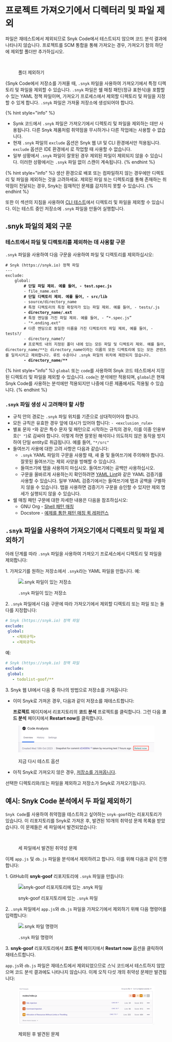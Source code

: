# 프로젝트 가져오기에서 디렉터리 및 파일 제외

파일은 재테스트에서 제외되므로 Snyk Code에서 테스트되지 않으며 코드 분석 결과에 나타나지 않습니다. 프로젝트를 SCM 통합을 통해 가져오는 경우, 가져오기 창의 하단에 제외할 폴더만 추가하십시오.

<figure><img src="https://lh7-us.googleusercontent.com/stHVnzk1ZuP6oUm0zAImt0zROcajuZMm5iB4qX7vTbHkjPWklSgD9NxUdZ6UGgT1kV-dBjrcLyOp0SP1CqFzbNuq9S7qgl4cOD6T9UwuWlEk5SWVHUiHRlO-KfAyq_UppnGNvE67p7ZsSwuWok0_2RM" alt=""><figcaption><p>폴더 제외하기</p></figcaption></figure>

{Snyk Code에서 저장소를 가져올 때, `.snyk` 파일을 사용하여 가져오기에서 특정 디렉토리 및 파일을 제외할 수 있습니다. `.snyk` 파일은 쉘 매칭 패턴(정규 표현식)을 포함할 수 있는 YAML 정책 파일이며, 가져오기 프로세스에서 제외할 디렉토리 및 파일을 지정할 수 있게 합니다. `.snyk` 파일은 가져올 저장소에 생성되어야 합니다.

{% hint style="info" %}
* Synk 코드에서 `.snyk` 파일은 가져오기에서 디렉토리 및 파일을 제외하는 데만 사용됩니다. 다른 Snyk 제품처럼 취약점을 무시하거나 다른 작업에는 사용할 수 없습니다.
* 현재 `.snyk` 파일의 `exclude` 옵션은 Snyk 웹 UI 및 CLI 환경에서만 적용됩니다. `exclude` 옵션은 IDE 환경에서 로 작업할 때 사용할 수 없습니다.
* 일부 상황에서 `.snyk` 파일이 잘못된 경우 제외된 파일이 제외되지 않을 수 있습니다. 이러한 상황에서는 `.snyk` 파일 없이 스캔이 계속됩니다.
{% endhint %}

{% hint style="info" %}
생산 환경으로 배포 또는 컴파일하지 않는 경우에만 디렉토리 및 파일을 제외하는 것을 고려하세요. 제외된 파일 또는 디렉토리를 통해 존재하는 취약점이 전달되는 경우, Snyk는 잠재적인 문제를 감지하지 못할 수 있습니다.
{% endhint %}

또한 이 섹션의 지침을 사용하여 [CLI 테스트](../../snyk-cli/scan-and-maintain-projects-using-the-cli/snyk-cli-for-snyk-code/scan-source-code-with-snyk-code-using-the-cli.md)에서 디렉토리 및 파일을 제외할 수 있습니다. 이는 테스트 중인 저장소에 `.snyk` 파일을 만들어 실행합니다.

## **.snyk 파일의 제외 구문**

### 테스트에서 파일 및 디렉토리를 제외하는 데 사용할 구문

`.snyk` 파일을 사용하여 다음 구문을 사용하여 파일 및 디렉토리를 제외하십시오:

<pre class="language-yaml"><code class="lang-yaml"># Snyk (https://snyk.io) 정책 파일
---
exclude:
    global:
<strong>        # 단일 파일 제외. 예를 들어, - test.spec.js
</strong>        - file_name.ext
<strong>        # 단일 디렉토리 제외. 예를 들어, - src/lib
</strong>        - source/directory_name
        # 특정 디렉토리의 특정 확장자가 있는 파일 제외. 예를 들어, - tests/.js
<strong>        - directory_name/.ext
</strong>        # 특정 엔딩을 가진 파일 제외. 예를 들어, - “*.spec.js”
        - "*.ending.ext"
        # 다른 엔딩으로 동일한 이름을 가진 디렉토리의 파일 제외, 예를 들어, - tests?/
        - directory_name?/
        # 프로젝트 내의 지정된 폴더 내에 있는 모든 파일 및 디렉토리 제외. 예를 들어, directory_name/**는 directory_name이라는 이름의 모든 디렉토리에 있는 모든 콘텐츠를 일치시키고 제외합니다. 루트 수준이나 .snyk 파일의 위치에 제한되지 않습니다.
<strong>        - directory_name/**
</strong></code></pre>

{% hint style="info" %}
`global` 또는 `code`를 사용하여 Snyk 코드 테스트에서 지정된 디렉토리 및 파일을 제외할 수 있습니다. `code`는 분석에만 적용되며, `global`은 현재 Snyk Code를 사용하는 분석에만 적용되지만 나중에 다른 제품에서도 적용될 수 있습니다.
{% endhint %}

### **`.snyk` 파일 생성 시 고려해야 할 사항**

* 규칙 안의 경로는 `.snyk` 파일 위치를 기준으로 상대적이어야 합니다.
* 모든 규칙은 유효한 경우 앞에 대시가 있어야 합니다: `- <exclusion_rule>`
* 별표 문자 `*`와 같은 특수 문자 및 패턴으로 시작하는 규칙의 경우, 이를 이중 인용부호(`" "`)로 감싸야 합니다. 이렇게 하면 잘못된 해석이나 의도하지 않은 동작을 방지하여 단일 entity로 취급됩니다. 예를 들어, `"*/src"`
* 들여쓰기 사용에 대한 고려 사항은 다음과 같습니다:
  * `.snyk` YAML 파일의 구문을 사용할 때, 새 줄 및 들여쓰기에 주의해야 합니다. 잘못된 들여쓰기는 제외 사양을 방해할 수 있습니다.
  * 들여쓰기에 탭을 사용하지 마십시오. 들여쓰기에는 공백만 사용하십시오.
  * 구문을 올바르게 사용하는지 확인하려면 [YAML Lint](http://www.yamllint.com/)와 같은 YAML 검증기를 사용할 수 있습니다. 일부 YAML 검증기에서는 들여쓰기에 탭과 공백을 구별하지 않을 수 있습니다. 탭을 사용하면 검증기가 구문을 승인할 수 있지만 제외 명세가 실행되지 않을 수 있습니다.
* 쉘 매칭 패턴 구문에 대한 자세한 내용은 다음을 참조하십시오:
  * GNU Org - [Shell 패턴 매칭](https://www.gnu.org/software/findutils/manual/html_node/find_html/Shell-Pattern-Matching.html)
  * Docstore - [예제를 통한 패턴 매칭 퀵 레퍼런스](https://docstore.mik.ua/orelly/unix/upt/ch26_10.htm)&#x20;

## **`.snyk` 파일을 사용하여 가져오기에서 디렉토리 및 파일 제외하기**

아래 단계를 따라 `.snyk` 파일을 사용하여 가져오기 프로세스에서 디렉토리 및 파일을 제외합니다:

1\. 가져오기를 원하는 저장소에서 `.snyk`라는 YAML 파일을 만듭니다. 예:

<figure><img src="../../.gitbook/assets/%20-%20Exlude%20from%20Import%20-%20.snyk%20file%20creation%20-%202.png" alt=".snyk 파일이 있는 저장소"><figcaption><p><code>.snyk</code> 파일이 있는 저장소</p></figcaption></figure>

2\. `.snyk` 파일에서 다음 구문에 따라 가져오기에서 제외할 디렉토리 또는 파일 또는 둘 다를 지정합니다:

```yaml
# Snyk (https://snyk.io) 정책 파일
exclude:
 global:
   - <제외규칙>
   - <제외규칙>
```

예:

```yaml
# Snyk (https://snyk.io) 정책 파일
exclude:
 global:
   - todolist-goof/** 
```

3\. Snyk 웹 UI에서 다음 중 하나의 방법으로 저장소를 가져옵니다:

*   이미 Snyk로 가져온 경우, 다음과 같이 저장소를 재테스트합니다:

    **프로젝트** 페이지에서 리포지토리의 **코드 분석** 프로젝트를 클릭합니다. 그런 다음 **코드 분석** 페이지에서 **Restart now**를 클릭합니다.

<figure><img src="../../.gitbook/assets/code_analysis_retest_now.png" alt="지금 다시 테스트 옵션 클릭"><figcaption><p>지금 다시 테스트 옵션</p></figcaption></figure>

* 아직 Snyk로 가져오지 않은 경우, [저장소를 가져옵니다](../snyk-code/import-project-with-snyk-code.md#snyk로-저장소-가져오기).

선택한 디렉토리와/또는 파일을 제외하고 저장소가 Snyk로 가져오기됩니다.

## **예시**: **Snyk Code 분석에서 두 파일 제외하기**

`Snyk Code`를 사용하여 취약점을 테스트하고 싶어하는 `snyk-goof`라는 리포지토리가 있습니다. 이 리포지토리를 Snyk로 가져온 후, 발견된 10개의 취약성 문제 목록을 받았습니다. 이 문제들은 세 파일에서 발견되었습니다:

<figure><img src="https://docs.snyk.io/~gitbook/image?url=https%3A%2F%2F2533899886-files.gitbook.io%2F%7E%2Ffiles%2Fv0%2Fb%2Fgitbook-x-prod.appspot.com%2Fo%2Fspaces%252F-MdwVZ6HOZriajCf5nXH%252Fuploads%252FFcwuqD09hGLIMNAQQgfh%252FSnyk%2520Code%2520-%2520Exlude%2520from%2520Import%2520-%2520Example%2520-%2520Before%2520Exclude.png%3Falt%3Dmedia%26token%3Db18f857f-a2f8-4d7d-a8fa-13c777e4ed0c&#x26;width=768&#x26;dpr=1&#x26;quality=100&#x26;sign=63b459ce&#x26;sv=2" alt=""><figcaption><p>세 파일에서 발견된 취약성 문제</p></figcaption></figure>

이제 `app.js` 및 `db.js` 파일을 분석에서 제외하려고 합니다. 이를 위해 다음과 같이 진행합니다:

1\. GitHub의 **snyk-goof** 리포지토리에 `.snyk` 파일을 만듭니다:

<figure><img src="https://docs.snyk.io/~gitbook/image?url=https%3A%2F%2F2533899886-files.gitbook.io%2F%7E%2Ffiles%2Fv0%2Fb%2Fgitbook-x-prod.appspot.com%2Fo%2Fspaces%252F-MdwVZ6HOZriajCf5nXH%252Fuploads%252FhHthrHe2pwrQtbNpRMpE%252FSnyk%2520Code%2520-%2520Exlude%2520from%2520Import%2520-%2520Example%2520-%2520.snyk%2520file%2520creation.png%3Falt%3Dmedia%26token%3Dcdcd5209-7a1b-4ee2-a383-83a1864f3484&#x26;width=768&#x26;dpr=1&#x26;quality=100&#x26;sign=10297feb&#x26;sv=2" alt="snyk-goof 리포지토리에 있는 .snyk 파일"><figcaption><p>snyk-goof 리포지토리에 있는 <code>.snyk</code> 파일</p></figcaption></figure>

2\. `.snyk` 파일에서 `app.js`와 `db.js` 파일을 가져오기에서 제외하기 위해 다음 명령어를 입력합니다:

<figure><img src="https://docs.snyk.io/~gitbook/image?url=https%3A%2F%2F2533899886-files.gitbook.io%2F%7E%2Ffiles%2Fv0%2Fb%2Fgitbook-x-prod.appspot.com%2Fo%2Fspaces%252F-MdwVZ6HOZriajCf5nXH%252Fuploads%252FVKHsTEk0phuBp51gNsGl%252FSnyk%2520Code%2520-%2520Exlude%2520from%2520Import%2520-%2520Example%2520-%2520Command.png%3Falt%3Dmedia%26token%3Dc07d3708-19ac-4409-a087-5767605aabc9&#x26;width=768&#x26;dpr=1&#x26;quality=100&#x26;sign=55458cae&#x26;sv=2" alt=".snyk 파일 명령어"><figcaption><p><code>.snyk</code> 파일 명령어</p></figcaption></figure>

3\. **snyk-goof** 리포지토리에서 **코드 분석** 페이지에서 **Restart now** 옵션을 클릭하여 재테스트합니다.

`app.js`와 `db.js` 파일은 재테스트에서 제외되었으므로 스닉 코드에서 테스트하지 않았으며 코드 분석 결과에도 나타나지 않습니다. 이제 오직 다섯 개의 취약성 문제만 발견됩니다:

<figure><img src="../../.gitbook/assets/image (545) (1).png" alt="제외된 후 파일에서 발견된 문제의 예시"><figcaption><p>제외된 후 발견된 문제</p></figcaption></figure>

